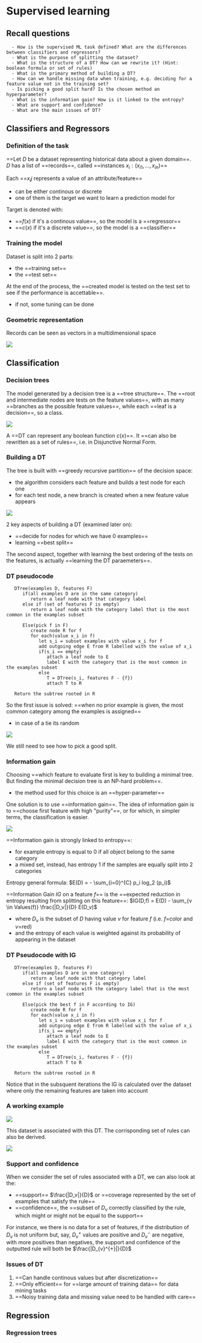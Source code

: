 # Supervised learning

## Recall questions
      - How is the supervised ML task defined? What are the differences between classifiers and regressors?
      - What is the purpose of splitting the dataset?
      - What is the structure of a DT? How can we rewrite it? (Hint: boolean formula or set of rules)
      - What is the primary method of building a DT? 
      - How can we handle missing data when training, e.g. deciding for a feature value not in the training set?
      - Is picking a good split hard? Is the chosen method an hyperparameter?
      - What is the information gain? How is it linked to the entropy?
      - What are support and confidence?
      - What are the main issues of DT?

## Classifiers and Regressors

### Definition of the task

==Let $D$ be a dataset representing historical data about a given domain==. $D$ has a list of
==records==, called ==instances $x_i : (x_{i1}, \ldots, x_{in})$==

Each ==$x_ij$ represents a value of an attribute/feature==
- can be either continous or discrete
- one of them is the target we want to learn a prediction model for

Target is denoted with:
- ==$f(x)$ if it's a continous value==, so the model is a ==regressor==
- ==$c(x)$ if it's a discrete value==, so the model is a ==classifier==

### Training the model

Dataset is split into 2 parts:
- the ==training set==
- the ==test set==

At the end of the process, the ==created model is tested on the test set to see if the performance is accettable==.
- if not, some tuning can be done

### Geometric representation

Records can be seen as vectors in a multidimensional space

![](./static/ML/toydataset.png)

## Classification

### Decision trees

The model generated by a decision tree is a ==tree structure==. The ==root and intermediate nodes are tests on the feature values==, with as many ==branches as the possible feature values==, while each ==leaf is a decision==, so a class.

![](./static/ML/dt1.png)

A ==DT can represent any boolean function $c(x)$==. It ==can also be rewritten as a set of rules==, i.e. in Disjunctive Normal Form.

### Building a DT

The tree is built with ==greedy recursive partition== of the decision space:
- the algorithm considers each feature and builds a test node for each one
- for each test node, a new branch is created when a new feature value appears

![](./static/ML/dt2.png)

2 key aspects of building a DT (examined later on):
- ==decide for nodes for which we have 0 examples==
- learning ==best split==

The second aspect, together with learning the best ordering of the tests on the features, is actually
==learning the DT paraemeters==.

### DT pseudocode

```
   DTree(examples D, features F)
      if(all examples D are in the same category)
         return a leaf node with that category label
      else if (set of features F is empty)
         return a leaf node with the category label that is the most common in the examples subset

      Else(pick f in F)
         create node R for f
         for each(value x_i in f)
            let s_i = subset examples with value x_i for f
            add outgoing edge E from R labelled with the value of x_i
            if(s_i == empty)
               attach a leaf node to E
               label E with the category that is the most common in the examples subset
            else
               T = DTree(s_i, features F - {f})
               attach T to R
   
   Return the subtree rooted in R

```

So the first issue is solved: ==when no prior example is given, the most common category among the examples is assigned==
- in case of a tie its random

![](./static/ML/dt3.png)

We still need to see how to pick a good split.

### Information gain

Choosing ==which feature to evaluate first is key to building a minimal tree. But finding the minimal decision tree is an NP-hard problem==.
- the method used for this choice is an ==hyper-parameter==

One solution is to use ==information gain==. The idea of information gain is to ==choose first feature with high "purity"==, or for which, in simpler terms, the classification is easier.

![](./static/ML/purity.png)

==Information gain is strongly linked to entropy==:
- for example entropy is equal to 0 if all object belong to the same category
- a mixed set, instead, has entropy 1 if the samples are equally split into 2 categories

Entropy general formula: $E(D) = - \sum_{i=0}^{C} p_i log_2 (p_i)$

==Information Gain $IG$ on a feature $f$== is the ==expected reduction in entropy resulting from splitting on this feature==: $IG(D,f) =  E(D) - \sum_{v \in Values(f)} \frac{|D_v|}{D} E(D_v)$
- where $D_v$ is the subset of $D$ having value $v$ for feature $f$ (i.e. $f$=color and $v$=red)
- and the entropy of each value is weighted against its probability of appearing in the dataset

### DT Pseudocode with IG

```
   DTree(examples D, features F)
      if(all examples D are in one category)
         return a leaf node with that category label
      else if (set of features F is empty)
         return a leaf node with the category label that is the most common in the examples subset

      Else(pick the best f in F according to IG)
         create node R for f
         for each(value x_i in f)
            let s_i = subset examples with value x_i for f
            add outgoing edge E from R labelled with the value of x_i
            if(s_i == empty)
               attach a leaf node to E
               label E with the category that is the most common in the examples subset
            else
               T = DTree(s_i, features F - {f})
               attach T to R
   
   Return the subtree rooted in R

```

Notice that in the subsquent iterations the IG is calculated over the dataset where only the remaining features are taken into account

### A working example

![](./static/ML/dt5.png)

This dataset is associated with this DT. The corrisponding set of rules can also be derived.

![](./static/ML/dt6.png)

### Support and confidence

When we consider the set of rules associated with a DT, we can also look at the:
- ==support== $\frac{|D_v|}{D}$ or ==coverage represented by the set of examples that satisfy the rule==
- ==confidence==, the ==subset of $D_v$ correctly classified by the rule, which might or might not be equal to the support==

For instance, we there is no data for a set of features, if the distribution of $D_v$ is not uniform but, say, $D_{v}^{+}$ values are positive and $D_{v}^{-}$ are negative, with more positives than negatives, the support and confidence of the outputted rule will both be $\frac{|D_{v}^{+}|}{D}$

### Issues of DT

1. ==Can handle continous values but after discretization==
2. ==Only efficient== for ==large amount of training data== for data mining tasks
3. ==Noisy training data and missing value need to be handled with care==

## Regression

### Regression trees